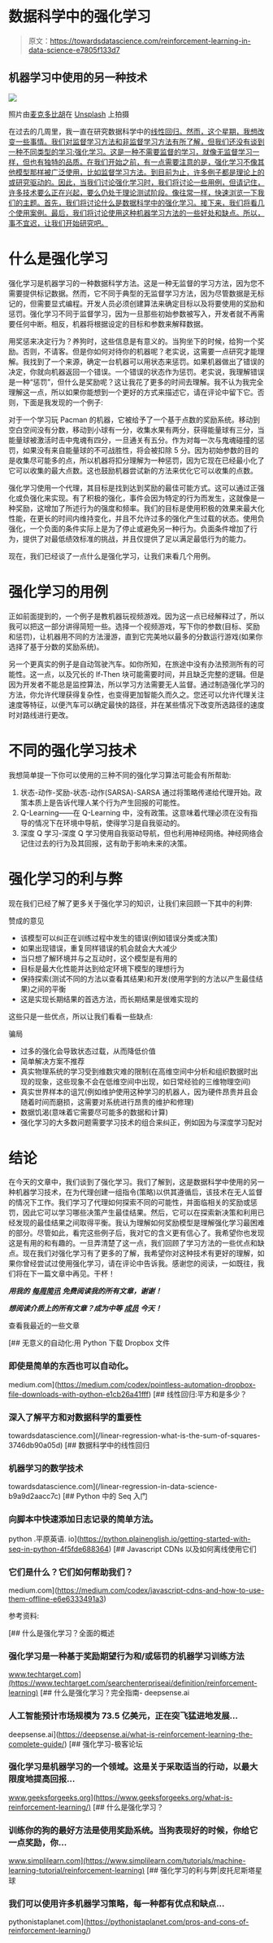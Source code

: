 # 数据科学中的强化学习

> 原文：<https://towardsdatascience.com/reinforcement-learning-in-data-science-e7805f133d7>

## 机器学习中使用的另一种技术

![](img/2c4824792f2587947a6ed2e6d2db2d15.png)

照片由[麦克多比胡](https://unsplash.com/@hjx518756?utm_source=medium&utm_medium=referral)在 [Unsplash](https://unsplash.com?utm_source=medium&utm_medium=referral) 上拍摄

在过去的几周里，我一直在研究数据科学中的[线性回归。然而，这个星期，我想改变一些事情。我们对监督学习方法和非监督学习方法有所了解，但我们还没有谈到一种不同类型的学习:强化学习。这是一种不需要监督的学习，就像无监督学习一样，但也有独特的品质。在我们开始之前，有一点需要注意的是，强化学习不像其他模型那样被广泛使用，比如监督学习方法。到目前为止，许多例子都是理论上的或研究驱动的。因此，当我们讨论强化学习时，我们将讨论一些用例，但请记住，许多技术要么正在兴起，要么仍处于理论测试阶段。像往常一样，快速浏览一下我们的主题。首先，我们将讨论什么是数据科学中的强化学习。接下来，我们将看几个使用案例。最后，我们将讨论使用这种机器学习方法的一些好处和缺点。所以，事不宜迟，让我们开始研究吧。](/linear-regression-in-data-science-b9a9d2aacc7c?source=your_stories_page-------------------------------------)

# 什么是强化学习

强化学习是机器学习的一种数据科学方法。这是一种无监督的学习方法，因为您不需要提供标记数据。然而，它不同于典型的无监督学习方法，因为尽管数据是无标记的，但需要显式编程。开发人员必须创建算法来确定目标以及将要使用的奖励和惩罚。强化学习不同于监督学习，因为一旦那些初始参数被写入，开发者就不再需要任何中断。相反，机器将根据设定的目标和参数来解释数据。

用奖惩来决定行为？养狗时，这些信息是有意义的。当狗坐下的时候，给狗一个奖励。否则，不请客。但是你如何对待你的机器呢？老实说，这需要一点研究才能理解。我找到了一个来源，确定一台机器可以用状态来惩罚。如果机器做出了错误的决定，你就向机器返回一个错误。一个错误的状态作为惩罚。老实说，我理解错误是一种“惩罚”，但什么是奖励呢？这让我花了更多的时间去理解。我不认为我完全理解这一点，所以如果你能想到一个更好的方式来描述它，请在评论中留下它。否则，下面是我发现的一个例子:

对于一个学习玩 Pacman 的机器，它被给予了一个基于点数的奖励系统。移动到空白空间没有分数，移动到小球有一分，收集水果有两分，获得能量球有三分，当能量球被激活时击中鬼魂有四分，一旦通关有五分。作为对每一次与鬼魂碰撞的惩罚，如果没有来自能量球的不可战胜性，将会被扣除 5 分。因为初始参数的目的是收集尽可能多的点，所以机器将扣分理解为一种惩罚，因为它现在已经最小化了它可以收集的最大点数。这也鼓励机器尝试新的方法来优化它可以收集的点数。

强化学习使用一个代理，其目标是找到达到奖励的最佳可能方式。这可以通过正强化或负强化来实现。有了积极的强化，事件会因为特定的行为而发生，这就像是一种奖励，这增加了所述行为的强度和频率。我们的目标是使用积极的效果来最大化性能，在更长的时间内维持变化，并且不允许过多的强化产生过载的状态。使用负强化，一个负面的条件实际上是为了停止或避免另一种行为。负面条件增加了行为，提供了对最低绩效标准的挑战，并且仅提供了足以满足最低行为的能力。

现在，我们已经谈了一点什么是强化学习，让我们来看几个用例。

# 强化学习的用例

正如前面提到的，一个例子是教机器玩视频游戏。因为这一点已经解释过了，所以我可以把这一部分讲得简短一些。选择一个视频游戏，写下你的参数(目标、奖励和惩罚)，让机器用不同的方法漫游，直到它完美地以最多的分数运行游戏(如果你选择了基于分数的奖励系统)。

另一个更真实的例子是自动驾驶汽车。如你所知，在旅途中没有办法预测所有的可能性。这一点，以及冗长的 If-Then 块可能需要时间，并且缺乏完整的逻辑。但是因为开发者不能总是监控算法，所以学习方法需要无人监督。通过制造强化学习的方法，你允许代理获得复杂性，也变得更加智能久而久之。您还可以允许代理关注速度等特征，以便汽车可以确定最快的路径，并在某些情况下改变所选路径的速度时对路线进行更改。

# 不同的强化学习技术

我想简单提一下你可以使用的三种不同的强化学习算法可能会有所帮助:

1.  状态-动作-奖励-状态-动作(SARSA)-SARSA 通过将策略传递给代理开始。政策本质上是告诉代理人某个行为产生回报的可能性。
2.  Q-Learning——在 Q-Learning 中，没有政策。这意味着代理必须在没有指导的情况下在环境中导航，使得学习是自我驱动的。
3.  深度 Q 学习-深度 Q 学习使用自我驱动导航，但也利用神经网络。神经网络会记住过去的行为及其回报，这有助于影响未来的决策。

# 强化学习的利与弊

现在我们已经了解了更多关于强化学习的知识，让我们来回顾一下其中的利弊:

赞成的意见

*   该模型可以纠正在训练过程中发生的错误(例如错误分类或决策)
*   如果出现错误，重复同样错误的机会就会大大减少
*   当只想了解环境并与之互动时，这个模型是有用的
*   目标是最大化性能并达到给定环境下模型的理想行为
*   保持探索(测试不同的方法以查看其结果)和开发(使用学到的方法以产生最佳结果)之间的平衡
*   这是实现长期结果的首选方法，而长期结果是很难实现的

这些只是一些优点，所以让我们看看一些缺点:

骗局

*   过多的强化会导致状态过载，从而降低价值
*   简单解决方案不推荐
*   真实物理系统的学习受到维数灾难的限制(在高维空间中分析和组织数据时出现的现象，这些现象不会在低维空间中出现，如日常经验的三维物理空间)
*   真实世界样本的诅咒(例如维护使用这种学习的机器人，因为硬件昂贵并且会随着时间而磨损，这需要对系统进行昂贵的维护和修理)
*   数据饥渴(意味着它需要尽可能多的数据和计算)
*   强化学习的大多数问题需要学习技术的组合来纠正，例如因为与深度学习配对

# 结论

在今天的文章中，我们谈到了强化学习。我们了解到，这是数据科学中使用的另一种机器学习技术，在为代理创建一组指令(策略)以供其遵循后，该技术在无人监督的情况下工作。我们学习了代理如何探索不同的可能性，并面临相关的奖励或惩罚，因此它可以学习哪些决策产生最佳结果。然后，它可以在探索新决策和利用已经发现的最佳结果之间取得平衡。我认为理解如何奖励模型是理解强化学习最困难的部分。尽管如此，看完这些例子后，我对它的含义更有信心了。我希望你也发现这是有用的和有趣的。一旦弄清楚了这一点，我们回顾了学习方法的一些优点和缺点。现在我们对强化学习有了更多的了解，我希望你对这种技术有更好的理解，如果你曾经尝试过使用强化学习，请在评论中告诉我。感谢您的阅读，一如既往，我们将在下一篇文章中再见。干杯！

***用我的*** [***每周简讯***](https://crafty-leader-2062.ck.page/8f8bcfb181) ***免费阅读我的所有文章，谢谢！***

***想阅读介质上的所有文章？成为中等*** [***成员***](https://miketechgame.medium.com/membership) ***今天！***

查看我最近的一些文章

[](https://medium.com/codex/pointless-automation-dropbox-file-downloads-with-python-e1cb26a41fff) [## 无意义的自动化:用 Python 下载 Dropbox 文件

### 即使是简单的东西也可以自动化。

medium.com](https://medium.com/codex/pointless-automation-dropbox-file-downloads-with-python-e1cb26a41fff) [](/linear-regression-what-is-the-sum-of-squares-3746db90a05d) [## 线性回归:平方和是多少？

### 深入了解平方和对数据科学的重要性

towardsdatascience.com](/linear-regression-what-is-the-sum-of-squares-3746db90a05d) [](/linear-regression-in-data-science-b9a9d2aacc7c) [## 数据科学中的线性回归

### 机器学习的数学技术

towardsdatascience.com](/linear-regression-in-data-science-b9a9d2aacc7c) [](https://python.plainenglish.io/getting-started-with-seq-in-python-4f5fde688364) [## Python 中的 Seq 入门

### 向脚本中快速添加日志记录的简单方法。

python .平原英语. io](https://python.plainenglish.io/getting-started-with-seq-in-python-4f5fde688364) [](https://medium.com/codex/javascript-cdns-and-how-to-use-them-offline-e6e6333491a3) [## Javascript CDNs 以及如何离线使用它们

### 它们是什么？它们如何帮助我们？

medium.com](https://medium.com/codex/javascript-cdns-and-how-to-use-them-offline-e6e6333491a3) 

参考资料:

[](https://www.techtarget.com/searchenterpriseai/definition/reinforcement-learning) [## 什么是强化学习？全面的概述

### 强化学习是一种基于奖励期望行为和/或惩罚的机器学习训练方法

www.techtarget.com](https://www.techtarget.com/searchenterpriseai/definition/reinforcement-learning) [](https://deepsense.ai/what-is-reinforcement-learning-the-complete-guide/) [## 什么是强化学习？完全指南- deepsense.ai

### 人工智能预计市场规模为 73.5 亿美元，正在突飞猛进地发展…

deepsense.ai](https://deepsense.ai/what-is-reinforcement-learning-the-complete-guide/) [](https://www.geeksforgeeks.org/what-is-reinforcement-learning/) [## 强化学习-极客论坛

### 强化学习是机器学习的一个领域。这是关于采取适当的行动，以最大限度地提高回报…

www.geeksforgeeks.org](https://www.geeksforgeeks.org/what-is-reinforcement-learning/) [](https://www.simplilearn.com/tutorials/machine-learning-tutorial/reinforcement-learning) [## 什么是强化学习？

### 训练你的狗的最好方法是使用奖励系统。当狗表现好的时候，你给它一点奖励，你…

www.simplilearn.com](https://www.simplilearn.com/tutorials/machine-learning-tutorial/reinforcement-learning) [](https://pythonistaplanet.com/pros-and-cons-of-reinforcement-learning/) [## 强化学习的利与弊|皮托尼斯塔星球

### 我们可以使用许多机器学习策略，每一种都有优点和缺点…

pythonistaplanet.com](https://pythonistaplanet.com/pros-and-cons-of-reinforcement-learning/)